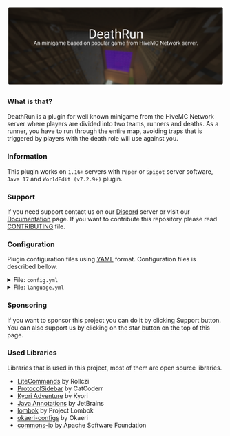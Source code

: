 ![Header](./.github/assets/image/header.png)

### What is that?
DeathRun is a plugin for well known minigame from the HiveMC Network server where players are divided into two teams, runners and deaths. As a runner, you have to run through the entire map, avoiding traps that is triggered by players with the death role will use against you.

### Information
This plugin works on ``1.16+`` servers with ``Paper`` or ``Spigot`` server software, ``Java 17`` and ``WorldEdit (v7.2.9+)`` plugin.

### Support
If you need support contact us on our [Discord](https://discord.gg/C8dF6zkYff) server or visit our [Documentation](https://www.mrstudios.pl/documentation) page. If you want to contribute this repository please read [CONTRIBUTING](CONTRIBUTING.md) file.

### Configuration

Plugin configuration files using [YAML](https://yaml.org/) format. Configuration files is described bellow.

<details>
    <summary>File: <code>config.yml</code></summary>

```yaml
#  
# ------------------------------------------------------------------------
#                               INFORMATION
# ------------------------------------------------------------------------
#  
#  This is configuration file for DeathRun plugin, if you found any issue 
#  contact with us through Discord or create issue on GitHub. If you need
#  help with configuration visit https://mrstudios.pl/documentation.
#  

# ------------------------------------------------------------------------
#                                GENERAL
# ------------------------------------------------------------------------

# Lobby Server Name
server: dr-lobby-1

# Minimum amount of players that is needed to game start.
arena-min-players: 5

# Amount of players with 'DEATH' role on arena.
arena-deaths-amount: 1

# Amount of time that runners have to complete run. (in seconds)
arena-game-time: 600

# Amount of time that is needed to game start.
arena-pre-starting-time: 30

# Amount of time before start barrier will be removed.
arena-starting-time: 10

# Amount of time before players on server will be moved to lobby.
arena-end-delay: 10

# Amount of time before trap can be used again.
arena-trap-delay: 20

# Amount of time before strafe can be used again.
arena-strafe-delay: 30

# Max ,,survivable`` distance that player can fall.
arena-max-fall-distance: 8

# ------------------------------------------------------------------------
#                                 EFFECTS
# ------------------------------------------------------------------------

# Jump Boost Effect
effects-jump-boost-block: EMERALD_BLOCK
effects-jump-boost-amplifier: 5
effects-jump-boost-duration: 1.5

# Speed Effect
effects-speed-block: REDSTONE_BLOCK
effects-speed-amplifier: 5
effects-speed-duration: 1.5

# ------------------------------------------------------------------------
#                                SOUNDS
# ------------------------------------------------------------------------
arena-sound-pre-starting: BLOCK_NOTE_BLOCK_PLING
arena-sound-starting: ENTITY_EXPERIENCE_ORB_PICKUP
arena-sound-started: ENTITY_ENDER_DRAGON_GROWL
arena-sound-checkpoint-reached: ENTITY_EXPERIENCE_ORB_PICKUP
arena-sound-trap-delay: ENTITY_VILLAGER_NO
arena-sound-strafe-use: ENTITY_BLAZE_AMBIENT
arena-sound-player-death: ENTITY_SKELETON_DEATH
```

</details>

<details>
    <summary>File: <code>language.yml</code></summary>

```yaml
#  
# ------------------------------------------------------------------------
#                               INFORMATION
# ------------------------------------------------------------------------
#  
#  This is configuration file for DeathRun plugin, if you found any issue 
#  contact with us through Discord or create issue on GitHub. If you need
#  help with configuration visit https://mrstudios.pl/documentation.
#  

# ------------------------------------------------------------------------
#                                  GENERAL
# ------------------------------------------------------------------------
chat-message-no-permissions: <red>You don't have permissions to this command.
chat-message-arena-player-joined: <gray><player> <yellow>has joined. <aqua>(<currentPlayers>/<maxPlayers>)
chat-message-arena-player-left: <gray><player> <yellow>has quit.
chat-message-arena-starting-timer: <yellow>Game starts in <gold><timer> seconds<yellow>.
chat-message-arena-player-finished: <reset> <white><b>FINISH ></b> <gray>Player <gold><player> <gray>has finished game in <white><seconds> seconds<gray>. <dark_gray>(#<finishPosition>)
chat-message-arena-game-start-runner:
  - <reset>
  - <reset>   <gold><b>*</b> <gray>You are <green>Runner<gray>.
  - <reset>   <white><b>*</b> <gray>Your task is complete run in shortest possible time,
    during this task interfering player will trigger various traps.
  - <reset>
chat-message-arena-game-start-death:
  - <reset>
  - <reset>   <gold><b>*</b> <gray>You are <red>Death<gray>.
  - <reset>   <white><b>*</b> <gray>Your task is to disturb runners by launching traps.
  - <reset>
chat-message-game-end-spectator:
  - <reset>
  - <reset>   <gold><b>*</b> <gray>You are <dark_gray>Spectator<gray>.
  - <reset>   <white><b>*</b> <gray>Now you can follow other players.
  - <reset>

# ------------------------------------------------------------------------
#                                  TITLES
# ------------------------------------------------------------------------
arena-pre-starting-title: <red><timer>
arena-pre-starting-subtitle: <reset>
arena-starting-title: <red><timer>
arena-starting-subtitle: <reset>
arena-death-title: <red>YOU DIED!
arena-death-subtitle: <yellow>Don't give up! Try again!
arena-checkpoint-title: <yellow>CHECKPOINT!
arena-checkpoint-subtitle: <gold>You reached <yellow>#<checkpoint> checkpoint<gold>.
arena-finish-title: <dark_aqua><b>FINISH
arena-finish-subtitle: <gray>Your position is <white>#<position><gray>.
arena-game-end-title: <red><b>GAME END!
arena-game-end-subtitle: <reset>
arena-move-server-title: <aqua>Waiting..
arena-move-server-subtitle: <gray>You will be transferred to lobby in <white><endTimer> seconds<gray>.

# ------------------------------------------------------------------------
#                               SCOREBOARD
# ------------------------------------------------------------------------
arena-scoreboard-title: <yellow><b>DEATH RUN
arena-scoreboard-lines-waiting:
  - <reset>
  - '<white>Map: <green><map>'
  - '<white>Players: <green><currentPlayers>/<maxPlayers>'
  - <reset>
  - <white>Waiting..
  - <reset>
  - <yellow>www.mrstudios.pl
arena-scoreboard-lines-starting:
  - <reset>
  - '<white>Map: <green><map>'
  - '<white>Players: <green><currentPlayers>/<maxPlayers>'
  - <reset>
  - <white>Start in <green><timer> seconds
  - <reset>
  - <yellow>www.mrstudios.pl
arena-scoreboard-lines-playing:
  - <reset>
  - '<white>Time: <green><timeFormatted>'
  - '<white>Role: <green><role>'
  - <reset>
  - '<white>Runners: <green><runners>'
  - '<white>Deaths: <red><deaths>'
  - <reset>
  - '<white>Map: <green><map>'
  - <reset>
  - <yellow>www.mrstudios.pl

# ------------------------------------------------------------------------
#                               HOLOGRAMS
# ------------------------------------------------------------------------
arena-hologram-trap-delayed: <red><delay> seconds

# ------------------------------------------------------------------------
#                                 ROLES
# ------------------------------------------------------------------------
arena-roles-runner-name: <green>Runner
arena-roles-death-name: <red>Death
arena-roles-spectator-name: <gray>Spectator

# ------------------------------------------------------------------------
#                                 ITEMS
# ------------------------------------------------------------------------
arena-item-teleport-name: <green>Teleport <gray>(Right Click)
arena-item-strafe-left-available-name: <green>Strafe Left <gray>(Right Click)
arena-item-strafe-left-unavailable-name: <green>Strafe Left <dark_gray>(<delay> seconds)
arena-item-strafe-back-available-name: <green>Strafe Back <gray>(Right Click)
arena-item-strafe-back-unavailable-name: <green>Strafe Back <dark_gray>(<delay> seconds)
arena-item-strafe-right-available-name: <green>Strafe Right <gray>(Right Click)
arena-item-strafe-right-unavailable-name: <green>Strafe Right <dark_gray>(<delay> seconds)
arena-item-leave-name: <red>Leave <gray>(Right Click)
```

</details>

### Sponsoring
If you want to sponsor this project you can do it by clicking Support button. You can also support us by clicking on the star button on the top of this page.

### Used Libraries
Libraries that is used in this project, most of them are open source libraries.
- [LiteCommands](https://github.com/Rollczi/LiteCommands) by Rollczi
- [ProtocolSidebar](https://github.com/CatCoderr/ProtocolSidebar) by CatCoderr
- [Kyori Adventure](https://github.com/KyoriPowered/adventure) by Kyori
- [Java Annotations](https://github.com/JetBrains/java-annotations) by JetBrains
- [lombok](https://github.com/projectlombok/lombok) by Project Lombok
- [okaeri-configs](https://github.com/OkaeriPoland/okaeri-configs) by Okaeri
- [commons-io](https://github.com/apache/commons-io) by Apache Software Foundation